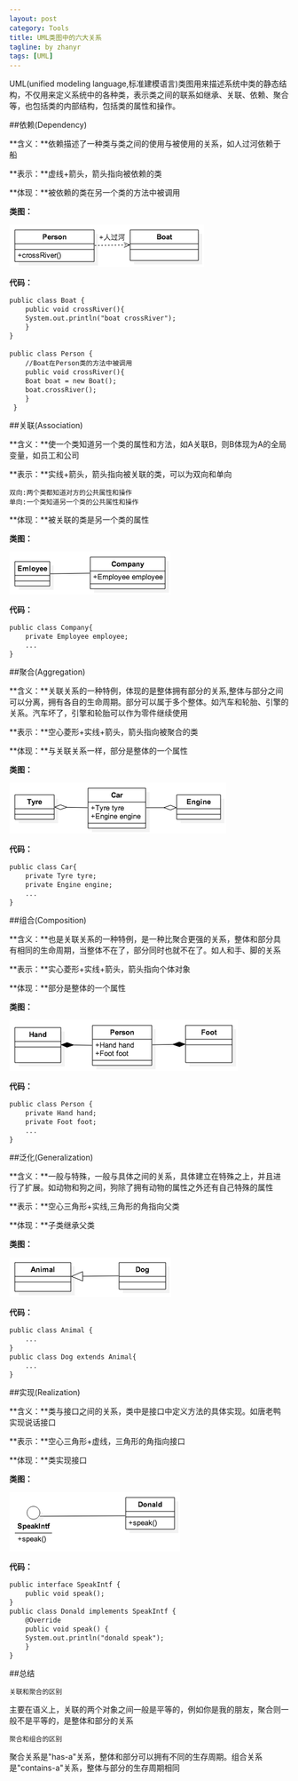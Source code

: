 ```yaml
---
layout: post
category: Tools
title: UML类图中的六大关系
tagline: by zhanyr
tags: [UML]
---
```


UML(unified modeling language,标准建模语言)类图用来描述系统中类的静态结构，不仅用来定义系统中的各种类，表示类之间的联系如继承、关联、依赖、聚合等，也包括类的内部结构，包括类的属性和操作。

<!--more-->

##依赖(Dependency)

**含义：**依赖描述了一种类与类之间的使用与被使用的关系，如人过河依赖于船

**表示：**虚线+箭头，箭头指向被依赖的类

**体现：**被依赖的类在另一个类的方法中被调用

**类图：**

![依赖](https://github.com/zhanyr/zhanyr.github.io/raw/master/_images/Dependency.png)

**代码：**
	
	public class Boat {
		public void crossRiver(){
        System.out.println("boat crossRiver");
    	}
    }
    
    public class Person {
    	//Boat在Person类的方法中被调用
    	public void crossRiver(){
       	Boat boat = new Boat();
       	boat.crossRiver();
    	}
	 }


##关联(Association)

**含义：**使一个类知道另一个类的属性和方法，如A关联B，则B体现为A的全局变量，如员工和公司

**表示：**实线+箭头，箭头指向被关联的类，可以为双向和单向
	
	双向:两个类都知道对方的公共属性和操作
	单向:一个类知道另一个类的公共属性和操作

**体现：**被关联的类是另一个类的属性

**类图：**

![关联](https://github.com/zhanyr/zhanyr.github.io/raw/master/_images/Association.png)

**代码：**
	
	public class Company{
		private Employee employee;
		...
	}

##聚合(Aggregation)

**含义：**关联关系的一种特例，体现的是整体拥有部分的关系,整体与部分之间可以分离，拥有各自的生命周期。部分可以属于多个整体。如汽车和轮胎、引擎的关系。汽车坏了，引擎和轮胎可以作为零件继续使用

**表示：**空心菱形+实线+箭头，箭头指向被聚合的类

**体现：**与关联关系一样，部分是整体的一个属性

**类图：**

![聚合](https://github.com/zhanyr/zhanyr.github.io/raw/master/_images/Aggregation.png)

**代码：**
	
	public class Car{
		private Tyre tyre;
		private Engine engine;
		...
	}
	
##组合(Composition)

**含义：**也是关联关系的一种特例，是一种比聚合更强的关系，整体和部分具有相同的生命周期，当整体不在了，部分同时也就不在了。如人和手、脚的关系

**表示：**实心菱形+实线+箭头，箭头指向个体对象

**体现：**部分是整体的一个属性

**类图：**

![组合](https://github.com/zhanyr/zhanyr.github.io/raw/master/_images/Composition.png)

**代码：**
	
	public class Person {
		private Hand hand;
    	private Foot foot;
    	...
	}

##泛化(Generalization)

**含义：**一般与特殊，一般与具体之间的关系，具体建立在特殊之上，并且进行了扩展。如动物和狗之间，狗除了拥有动物的属性之外还有自己特殊的属性

**表示：**空心三角形+实线,三角形的角指向父类

**体现：**子类继承父类

**类图：**

![泛化](https://github.com/zhanyr/zhanyr.github.io/raw/master/_images/Generalization.png)

**代码：**

	public class Animal {
		...
	}
	public class Dog extends Animal{
		...
	}

##实现(Realization)

**含义：**类与接口之间的关系，类中是接口中定义方法的具体实现。如唐老鸭实现说话接口

**表示：**空心三角形+虚线，三角形的角指向接口

**体现：**类实现接口

**类图：**

![实现](https://github.com/zhanyr/zhanyr.github.io/raw/master/_images/Realization.png)

**代码：**

	public interface SpeakIntf {
		public void speak();
	}
	public class Donald implements SpeakIntf {
		@Override
		public void speak() {
       	System.out.println("donald speak");
    	}
	}
	
##总结

`关联和聚合的区别`

主要在语义上，关联的两个对象之间一般是平等的，例如你是我的朋友，聚合则一般不是平等的，是整体和部分的关系

`聚合和组合的区别`

聚合关系是"has-a"关系，整体和部分可以拥有不同的生存周期。组合关系是"contains-a"关系，整体与部分的生存周期相同
	
